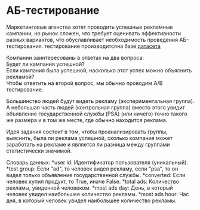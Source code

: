 # АБ-тестирование
Маркетинговые агенства хотят проводить успешные рекламные кампании, но рынок сложен, 
что требует оценивать эффективности разных вариантов, что обуславливает необходимость проведения АБ-тестирования.
тестирование производитсяна базе [датасета](https://disk.yandex.ru/d/XkYIqyCPvnewVQ)  


Компании заинтересованы в ответах на два вопроса:  
Будет ли кампания успешной?   
Если кампания была успешной, насколько этот успех можно объяснить рекламой?   
Чтобы ответить на второй вопрос, мы обычно проводим A/B тестирование.   

Большинство людей будут видеть рекламу (экспериментальная группа). 
А небольшая часть людей (контрольная группа) вместо этого увидит объявление государственной службы (PSA) (или ничего) 
точно такого же размера и в том же месте, где обычно находится реклама.

Идея задания состоит в том, чтобы проанализировать группы, выяснить, была ли реклама успешной, 
сколько компания может заработать на рекламе и является ли разница между группами статистически значимой.

Словарь данных:
*user id: Идентификатор пользователя (уникальный).
*test group: Если "ad", то человек видел рекламу, если "psa", то он видел только объявление государственной службы.
*converted: Если человек купил продукт, то True, иначе False.
*total ads: Количество рекламы, увиденной человеком.
*most ads day: День, в который человек увидел наибольшее количество рекламы.
*most ads hour: Час дня, в который человек увидел наибольшее количество рекламы.
